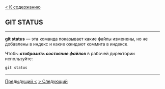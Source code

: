 [< К содержанию](./readme.md)

## GIT STATUS

---

**git status** — эта команда показывает какие файлы изменены, но не добавлены в индекс и какие ожидают коммита в индексе.

Чтобы ***отобразить состояние файлов*** в рабочей директории используйте:

`git status`

---

[Предыдущий <](./remote.md) [> Следующий](./outro.md)